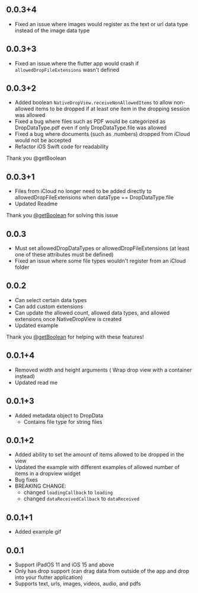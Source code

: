 
## 0.0.3+4
* Fixed an issue where images would register as the text or url data type instead of the image data type
## 0.0.3+3
* Fixed an issue where the flutter app would crash if `allowedDropFileExtensions` wasn't defined

## 0.0.3+2
* Added boolean `NativeDropView.receiveNonAllowedItems` to allow non-allowed items to be dropped if at least one item in the dropping session was allowed
* Fixed a bug where files such as PDF would be categorized as DropDataType.pdf even if only DropDataType.file was allowed
* Fixed a bug where documents (such as .numbers) dropped from iCloud would not be accepted
* Refactor iOS Swift code for readability

Thank you @getBoolean

## 0.0.3+1
* Files from iCloud no longer need to be added directly to allowedDropFileExtensions when dataType == DropDataType.file 
* Updated Readme

Thank you [@getBoolean](https://github.com/getBoolean) for solving this issue
## 0.0.3
* Must set allowedDropDataTypes or allowedDropFileExtensions (at least one of these attributes must be defined)
* Fixed an issue where some file types wouldn't register from an iCloud folder

## 0.0.2
* Can select certain data types
* Can add custom extensions
* Can update the allowed count, allowed data types, and allowed extensions once NativeDropView is created
* Updated example

Thank you [@getBoolean](https://github.com/getBoolean) for helping with these features!
## 0.0.1+4
* Removed width and height arguments ( Wrap drop view with a container instead)
* Updated read me
## 0.0.1+3
* Added metadata object to DropData
    - Contains file type for string files

## 0.0.1+2

* Added ability to set the amount of items allowed to be dropped in the view
* Updated the example with different examples of allowed number of items in a dropview widget
* Bug fixes
* BREAKING CHANGE: 
    - changed `loadingCallback` to `loading`
    - changed `dataReceivedCallback` to `dataReceived`

## 0.0.1+1

* Added example gif

## 0.0.1

* Support iPadOS 11 and iOS 15 and above
* Only has drop support (can drag data from outside of the app and drop into your flutter application)
* Supports text, urls, images, videos, audio, and pdfs
